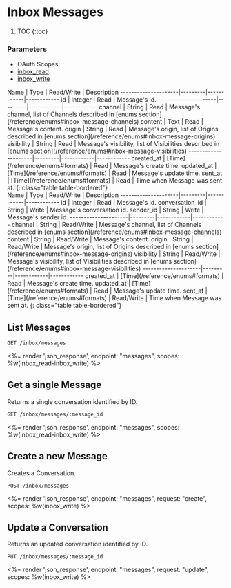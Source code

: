 # Inbox Messages

1. TOC
{:toc}

### Parameters
<ul class="nav nav-pills" role="tablist">
  <li class="disabled"><a>OAuth Scopes:</a></li>
  <li class="active"><a href="#inbox_read" role="tab" data-toggle="pill">inbox_read</a></li>
  <li><a href="#inbox_write" role="tab" data-toggle="pill">inbox_write</a></li>
</ul>
<div class="tab-content" markdown="1">
  <div class="tab-pane active" id="inbox_read" markdown="1">
Name                 | Type    | Read/Write | Description
---------------------|---------|------------|------------
id                   | Integer | Read       | Message's id.
---------------------|---------|------------|------------
channel              | String  | Read       | Message's channel, list of Channels described in [enums section](/reference/enums#inbox-message-channels)
content              | Text    | Read       | Message's content.
origin               | String  | Read       | Message's origin, list of Origins described in [enums section](/reference/enums#inbox-message-origins)
visibility           | String  | Read       | Message's visibility, list of Visibilities described in [enums section](/reference/enums#inbox-message-visibilities)
---------------------|---------|------------|------------
created_at           | [Time](/reference/enums#formats) | Read       | Message's create time.
updated_at           | [Time](/reference/enums#formats) | Read       | Message's update time.
sent_at              | [Time](/reference/enums#formats) | Read       | Time when Message was sent at.
{: class="table table-bordered"}
  </div>
  <div class="tab-pane" id="inbox_write" markdown="1">
Name                 | Type    | Read/Write | Description
---------------------|---------|------------|------------
id                   | Integer | Read       | Message's id.
conversation_id      | String  | Write      | Message's conversation id.
sender_id            | String  | Write      | Message's sender id.
---------------------|---------|------------|------------
channel              | String  | Read/Write | Message's channel, list of Channels described in [enums section](/reference/enums#inbox-message-channels)
content              | String  | Read/Write | Message's content.
origin               | String  | Read/Write | Message's origin, list of Origins described in [enums section](/reference/enums#inbox-message-origins)
visibility           | String  | Read/Write | Message's visibility, list of Visibilities described in [enums section](/reference/enums#inbox-message-visibilities)
---------------------|---------|------------|------------
created_at           | [Time](/reference/enums#formats) | Read       | Message's create time.
updated_at           | [Time](/reference/enums#formats) | Read       | Message's update time.
sent_at              | [Time](/reference/enums#formats) | Read/Write | Time when Message was sent at.
{: class="table table-bordered"}
  </div>
</div>

## List Messages

~~~
GET /inbox/messages
~~~

<%= render 'json_response', endpoint: "messages", scopes: %w(inbox_read-inbox_write) %>

## Get a single Message

Returns a single conversation identified by ID.

~~~
GET /inbox/messages/:message_id
~~~

<%= render 'json_response', endpoint: "messages", scopes: %w(inbox_read-inbox_write) %>

## Create a new Message

Creates a Conversation.

~~~~
POST /inbox/messages
~~~~

<%= render 'json_response', endpoint: "messages", request: "create",
  scopes: %w(inbox_write) %>

## Update a Conversation

Returns an updated conversation identified by ID.

~~~
PUT /inbox/messages/:message_id
~~~

<%= render 'json_response', endpoint: "messages", request: "update",
  scopes: %w(inbox_write) %>
